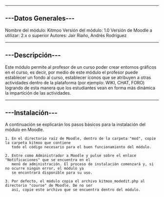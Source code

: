 ---------------------
---Datos Generales---
---------------------

Nombre del módulo: Kitmoo
Versión del módulo: 1.0
Versión de Moodle a utilizar: 2.x o superior
Autores: Jair Riaño, Andrés Rodríguez

-----------------
---Descripción---
-----------------

Este módulo permite al profesor de un curso poder crear entornos gráficos en el curso, es decir,
por medio de este módulo el profesor puede establecer un fondo al curso, establecer íconos que se
atribuyen a otras actividades dentro de la plataforma (por ejemplo: WIKI, CHAT, FORO) logrando de esta
manera que los estudiantes vean en forma más dinámica la impartición de las actividades.

-----------------
---Instalación---
-----------------

A continuación se explicarán los pasos básicos para la instalación del módulo en Moodle.

    1. En el directorio raíz de Moodle, dentro de la carpeta "mod", copie la carpeta kitmoo que contiene
       todo el código necesario para el buen funcionamiento del módulo.

    2. Entre como Administrador a Moodle y pulse sobre el enlace "Notificaciones" que se encuentra en el
       menú de administración. El proceso de instalación comenzará y, si no ocurre ningún error, el módulo ya
       se encontrará disponible para su uso.

    3. Por defecto, el módulo copia el archivo kitmoo_modedit.php al directorio "course" de Moodle. De no ser
       así, copie este archivo que se encuentra dentro del módulo.